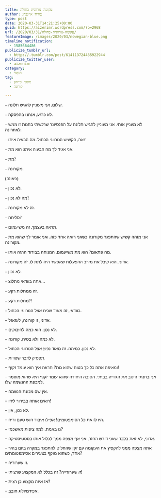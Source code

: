 ```yaml
---
title: עקומה נורווגית כחולה
author: נמרוד איזנברג
type: post
date: 2020-03-31T14:21:25+00:00
guid: https://aizenimr.wordpress.com/?p=2968
url: /2020/03/31/עקומה-נורווגית-כחולה/
featureImage: /images/2020/03/nowegian-blue.png
timeline_notification:
  - 1585664486
publicize_tumblr_url:
  - http://.tumblr.com/post/614113724435922944
publicize_twitter_user:
  - aizenimr
category:
  - הומור
tag:
  - מונטי פייתון
  - קורונה

---
```

<span style="font-family: Liberation Serif, serif;"><span lang="en-US">&#8211; </span></span><span lang="he-IL">שלום</span><span style="font-family: Liberation Serif, serif;"><span lang="en-US">, </span></span><span lang="he-IL">אני מעוניין להגיש תלונה</span><span style="font-family: Liberation Serif, serif;"><span lang="en-US">.</span></span>

<span style="font-family: Liberation Serif, serif;"><span lang="en-US">&#8211; </span></span><span lang="he-IL">לא כרגע</span><span style="font-family: Liberation Serif, serif;"><span lang="en-US">, </span></span><span lang="he-IL">אנחנו בהפסקה</span><span style="font-family: Liberation Serif, serif;"><span lang="en-US">.</span></span>

<span style="font-family: Liberation Serif, serif;"><span lang="en-US">&#8211; </span></span><span lang="he-IL">לא מעניין אותי</span><span style="font-family: Liberation Serif, serif;"><span lang="en-US">. </span></span><span lang="he-IL">אני מעוניין להגיש תלונה על הפנסיונר שרכשתי בחנות זו ממש לאחרונה</span><span style="font-family: Liberation Serif, serif;"><span lang="en-US">.</span></span>

<span style="font-family: Liberation Serif, serif;"><span lang="en-US">&#8211; </span></span><span lang="he-IL">אה</span><span style="font-family: Liberation Serif, serif;"><span lang="en-US">, </span></span><span lang="he-IL">הקשיש הנורווגי הכחול</span><span style="font-family: Liberation Serif, serif;"><span lang="en-US">. </span></span><span lang="he-IL">מה הבעיה איתו</span><span style="font-family: Liberation Serif, serif;"><span lang="en-US">?</span></span>

<span style="font-family: Liberation Serif, serif;"><span lang="en-US">&#8211; </span></span><span lang="he-IL">אני אגיד לך מה הבעיה איתו</span><span style="font-family: Liberation Serif, serif;"><span lang="en-US">: </span></span><span lang="he-IL">הוא מת</span><span style="font-family: Liberation Serif, serif;"><span lang="en-US">.</span></span>

<span style="font-family: Liberation Serif, serif;"><span lang="en-US">&#8211; </span></span><span lang="he-IL">מת</span><span style="font-family: Liberation Serif, serif;"><span lang="en-US">?</span></span>

<span style="font-family: Liberation Serif, serif;"><span lang="en-US">&#8211; </span></span><span lang="he-IL">מקורונה</span><span style="font-family: Liberation Serif, serif;"><span lang="en-US">.</span></span>

<span style="font-family: Liberation Serif, serif;"><span lang="en-US">(</span></span><span lang="he-IL">פאוזה</span><span style="font-family: Liberation Serif, serif;"><span lang="en-US">)</span></span>

<span style="font-family: Liberation Serif, serif;"><span lang="en-US">&#8211; </span></span><span lang="he-IL">לא נכון</span><span style="font-family: Liberation Serif, serif;"><span lang="en-US">.</span></span>

<span style="font-family: Liberation Serif, serif;"><span lang="en-US">&#8211; </span></span><span lang="he-IL">מה לא נכון</span><span style="font-family: Liberation Serif, serif;"><span lang="en-US">?</span></span>

<span style="font-family: Liberation Serif, serif;"><span lang="en-US">&#8211; </span></span><span lang="he-IL">זה לא מקורונה</span><span style="font-family: Liberation Serif, serif;"><span lang="en-US">.</span></span>

<span style="font-family: Liberation Serif, serif;"><span lang="en-US">&#8211; </span></span><span lang="he-IL">סליחה</span><span style="font-family: Liberation Serif, serif;"><span lang="en-US">?</span></span>

<span style="font-family: Liberation Serif, serif;"><span lang="en-US">&#8211; </span></span><span lang="he-IL">תראה בעצמך</span><span style="font-family: Liberation Serif, serif;"><span lang="en-US">, </span></span><span lang="he-IL">זה משיעמום</span><span style="font-family: Liberation Serif, serif;"><span lang="en-US">.</span></span>

<span style="font-family: Liberation Serif, serif;"><span lang="en-US">&#8211; </span></span><span lang="he-IL">אני מזהה קשיש שהתפגר מקורונה כשאני רואה אחד כזה</span><span style="font-family: Liberation Serif, serif;"><span lang="en-US">, </span></span><span lang="he-IL">ואני אומר לך שהוא מת מקורונה</span><span style="font-family: Liberation Serif, serif;"><span lang="en-US">.</span></span>

<span style="font-family: Liberation Serif, serif;"><span lang="en-US">&#8211; </span></span><span lang="he-IL">מה פתאום</span><span style="font-family: Liberation Serif, serif;"><span lang="en-US">? </span></span><span lang="he-IL">הוא מת משיעמום</span><span style="font-family: Liberation Serif, serif;"><span lang="en-US">. </span></span><span lang="he-IL">המנוחה בבידוד הרגה אותו</span><span style="font-family: Liberation Serif, serif;"><span lang="en-US">.</span></span>

<span style="font-family: Liberation Serif, serif;"><span lang="en-US">&#8211; </span></span><span lang="he-IL">אדוני</span><span style="font-family: Liberation Serif, serif;"><span lang="en-US">, </span></span><span lang="he-IL">הוא קיבל את מירב ההפעלות שאפשר היה לתת לו</span><span style="font-family: Liberation Serif, serif;"><span lang="en-US">. </span></span><span lang="he-IL">זה מקורונה</span><span style="font-family: Liberation Serif, serif;"><span lang="en-US">.</span></span>

<span style="font-family: Liberation Serif, serif;"><span lang="en-US">&#8211; </span></span><span lang="he-IL">לא נכון</span><span style="font-family: Liberation Serif, serif;"><span lang="en-US">.</span></span>

<span style="font-family: Liberation Serif, serif;"><span lang="en-US">&#8211; </span></span><span lang="he-IL">אתה בוודאי מתלוצ…</span>

<span style="font-family: Liberation Serif, serif;"><span lang="en-US">&#8211; </span></span><span lang="he-IL">זה ממחלות רקע</span><span style="font-family: Liberation Serif, serif;"><span lang="en-US">.</span></span>

<span style="font-family: Liberation Serif, serif;"><span lang="en-US">&#8211; </span></span><span lang="he-IL">מחלות רקע</span><span style="font-family: Liberation Serif, serif;"><span lang="en-US">?!</span></span>

<span style="font-family: Liberation Serif, serif;"><span lang="en-US">&#8211; </span></span><span lang="he-IL">בוודאי</span><span style="font-family: Liberation Serif, serif;"><span lang="en-US">, </span></span><span lang="he-IL">זה מאוד שכיח אצל הנורווגי הכחול</span><span style="font-family: Liberation Serif, serif;"><span lang="en-US">.</span></span>

&#8211; אדוני, זו קורונה, לעזאזל.

&#8211; לא נכון. הוא כמה לחיבוקים.

&#8211; לא כמה ולא בטיח. קורונה.

&#8211; לא נכון. כמיהה. זה מאוד נפוץ אצל הנורווגי הכחול.

&#8211; תפסיק לדבר שטויות.

&#8211; ומאיפה אתה כל כך בטוח שהוא מת? תראה איך הוא עומד זקוף!

&#8211; אני בחנתי היטב את הגווייה בביתי. הסיבה היחידה שהוא עומד זקוף היא שהוא מוסמר למכונת ההנשמה שלו.

&#8211; אין שם מכונת הנשמה.

&#8211; רואים אותה בבירור לידו!

&#8211; לא נכון, אין.

&#8211; היו לו את כל הסימפטומים! אפילו איבוד חוש טעם וריח.

&#8211; נו באמת. למה ציפית מאשכנזי?

&#8211; אדוני, לא זאת בלבד שאני דורש החזר, אני אף מצפה ממך לכלול אותו בסטטיסטיקה.

&#8211; אתה מצפה ממני להקפיץ את העקומה עם זקן שהחליט להתפגר במקרה ביום בהיר אחד, כשהוא מוקף בצעירים אסימפטומתים?

&#8211; זו שערוריה.

&#8211; _זו_ שערורייה? זה בכלל לא המקצוע שרציתי!

&#8211; אז איזה מקצוע כן רצית?

&#8211; אפידמיולוג חובב.

&nbsp;